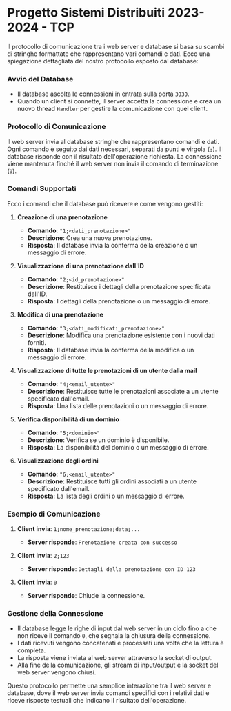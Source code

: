 # Progetto Sistemi Distribuiti 2023-2024 - TCP

Il protocollo di comunicazione tra i web server e database si basa su scambi di stringhe formattate che rappresentano vari comandi e dati. Ecco una spiegazione dettagliata del nostro protocollo esposto dal database:

### Avvio del Database
- Il database ascolta le connessioni in entrata sulla porta `3030`.
- Quando un client si connette, il server accetta la connessione e crea un nuovo thread `Handler` per gestire la comunicazione con quel client.

### Protocollo di Comunicazione
Il web server invia al database stringhe che rappresentano comandi e dati. Ogni comando è seguito dai dati necessari, separati da punti e virgola (`;`). Il database risponde con il risultato dell'operazione richiesta. La connessione viene mantenuta finché il web server non invia il comando di terminazione (`0`).

### Comandi Supportati
Ecco i comandi che il database può ricevere e come vengono gestiti:

1. **Creazione di una prenotazione**
    - **Comando**: `"1;<dati_prenotazione>"`
    - **Descrizione**: Crea una nuova prenotazione.
    - **Risposta**: Il database invia la conferma della creazione o un messaggio di errore.

2. **Visualizzazione di una prenotazione dall'ID**
    - **Comando**: `"2;<id_prenotazione>"`
    - **Descrizione**: Restituisce i dettagli della prenotazione specificata dall'ID.
    - **Risposta**: I dettagli della prenotazione o un messaggio di errore.

3. **Modifica di una prenotazione**
    - **Comando**: `"3;<dati_modificati_prenotazione>"`
    - **Descrizione**: Modifica una prenotazione esistente con i nuovi dati forniti.
    - **Risposta**: Il database invia la conferma della modifica o un messaggio di errore.

4. **Visualizzazione di tutte le prenotazioni di un utente dalla mail**
    - **Comando**: `"4;<email_utente>"`
    - **Descrizione**: Restituisce tutte le prenotazioni associate a un utente specificato dall'email.
    - **Risposta**: Una lista delle prenotazioni o un messaggio di errore.

5. **Verifica disponibilità di un dominio**
    - **Comando**: `"5;<dominio>"`
    - **Descrizione**: Verifica se un dominio è disponibile.
    - **Risposta**: La disponibilità del dominio o un messaggio di errore.

6. **Visualizzazione degli ordini**
    - **Comando**: `"6;<email_utente>"`
    - **Descrizione**: Restituisce tutti gli ordini associati a un utente specificato dall'email.
    - **Risposta**: La lista degli ordini o un messaggio di errore.

### Esempio di Comunicazione
1. **Client invia**: `1;nome_prenotazione;data;...`
    - **Server risponde**: `Prenotazione creata con successo`

2. **Client invia**: `2;123`
    - **Server risponde**: `Dettagli della prenotazione con ID 123`

3. **Client invia**: `0`
    - **Server risponde**: Chiude la connessione.

### Gestione della Connessione
- Il database legge le righe di input dal web server in un ciclo fino a che non riceve il comando `0`, che segnala la chiusura della connessione.
- I dati ricevuti vengono concatenati e processati una volta che la lettura è completa.
- La risposta viene inviata al web server attraverso la socket di output.
- Alla fine della comunicazione, gli stream di input/output e la socket del web server vengono chiusi.

Questo protocollo permette una semplice interazione tra il web server e database, dove il web server invia comandi specifici con i relativi dati e riceve risposte testuali che indicano il risultato dell'operazione.